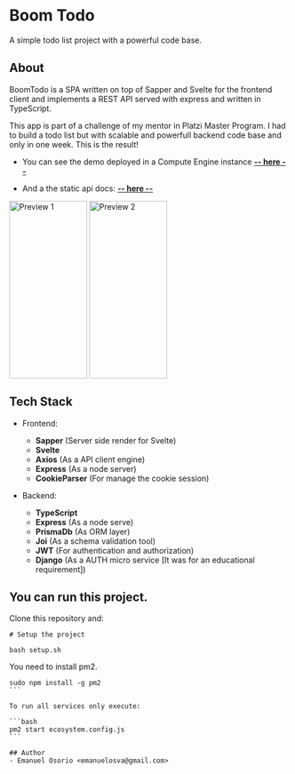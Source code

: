 # Boom Todo
A simple todo list project with a powerful code base.

## About 

BoomTodo is a SPA written on top of Sapper and Svelte for the frontend client and
implements a REST API served with express and written in TypeScript.

This app is part of a challenge of my mentor in Platzi Master Program. I had to build a todo list but with scalable and powerfull backend code base and only in one week. This is the result!

- You can see the demo deployed in a Compute Engine instance [**-- here --**](http://34.69.218.129/)

- And a the static api docs: [**-- here --**](http://34.69.218.129/api-docs)

<p>
  <img align="center" src="https://user-images.githubusercontent.com/62397465/94326421-676bfa00-ff69-11ea-80cc-e60b1e24401d.png" alt="Preview 1" height="320px" width="140px" />
  <img align="center" src="https://user-images.githubusercontent.com/62397465/94326495-cf224500-ff69-11ea-8207-4512e6d3e68a.png" alt="Preview 2" height="320px" width="140px" />
</p>


## Tech Stack

- Frontend:
  - **Sapper** (Server side render for Svelte)
  - **Svelte**
  - **Axios** (As a API client engine)
  - **Express** (As a node server)
  - **CookieParser** (For manage the cookie session)

- Backend:

  - **TypeScript**
  - **Express** (As a node serve)
  - **PrismaDb** (As ORM layer)
  - **Joi** (As a schema validation tool)
  - **JWT** (For authentication and authorization)
  - **Django** (As a AUTH micro service [It was for an educational requirement])


## You can run this project.

Clone this repository and:

```
# Setup the project

bash setup.sh
```

You need to install pm2.

````
sudo npm install -g pm2
```

To run all services only execute:

```bash
pm2 start ecosystem.config.js
```

## Author
- Emanuel Osorio <emanuelosva@gmail.com>
